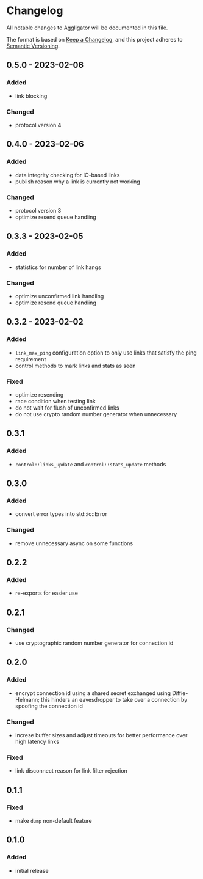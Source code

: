 # Changelog

All notable changes to Aggligator will be documented in this file.

The format is based on [Keep a Changelog](https://keepachangelog.com/en/1.0.0/),
and this project adheres to [Semantic Versioning](https://semver.org/spec/v2.0.0.html).

## 0.5.0 - 2023-02-06
### Added
- link blocking 
### Changed
- protocol version 4

## 0.4.0 - 2023-02-06
### Added
- data integrity checking for IO-based links
- publish reason why a link is currently not working
### Changed
- protocol version 3
- optimize resend queue handling

## 0.3.3 - 2023-02-05
### Added
- statistics for number of link hangs
### Changed
- optimize unconfirmed link handling
- optimize resend queue handling

## 0.3.2 - 2023-02-02
### Added
- `link_max_ping` configuration option to only use links
  that satisfy the ping requirement
- control methods to mark links and stats as seen
### Fixed
- optimize resending
- race condition when testing link
- do not wait for flush of unconfirmed links
- do not use crypto random number generator when unnecessary

## 0.3.1
### Added
- `control::links_update` and `control::stats_update` methods

## 0.3.0
### Added
- convert error types into std::io::Error
### Changed
- remove unnecessary async on some functions

## 0.2.2
### Added
- re-exports for easier use

## 0.2.1
### Changed
- use cryptographic random number generator for connection id

## 0.2.0
### Added
- encrypt connection id using a shared secret exchanged using Diffie-Helmann;
  this hinders an eavesdropper to take over a connection by spoofing the 
  connection id
### Changed
- increse buffer sizes and adjust timeouts for better performance over high latency
  links
### Fixed
- link disconnect reason for link filter rejection

## 0.1.1
### Fixed
- make `dump` non-default feature

## 0.1.0
### Added
- initial release

